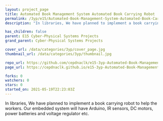 ```yaml
---
layout: project_page
title: Automated Book Management System Automated Book Carrying Robot
permalink: /3yp/e15/Automated-Book-Management-System-Automated-Book-Carrying-Robot
description: "In libraries, We have planned to implement a book carrying robot to help the workers. Our embedded system will have Arduino, IR sensors, DC motors, power batteries and voltage regulator etc."

has_children: false
parent: E15 Cyber-Physical Systems Projects
grand_parent: Cyber-Physical Systems Projects

cover_url: /data/categories/3yp/cover_page.jpg
thumbnail_url: /data/categories/3yp/thumbnail.jpg

repo_url: https://github.com/cepdnaclk/e15-3yp-Automated-Book-Management-System-Automated-Book-Carrying-Robot
page_url: https://cepdnaclk.github.io/e15-3yp-Automated-Book-Management-System-Automated-Book-Carrying-Robot

forks: 0
watchers: 0
stars: 0
started_on: 2021-05-19T22:23:03Z
---
```

In libraries, We have planned to implement a book carrying robot to help the workers. Our embedded system will have Arduino, IR sensors, DC motors, power batteries and voltage regulator etc.

